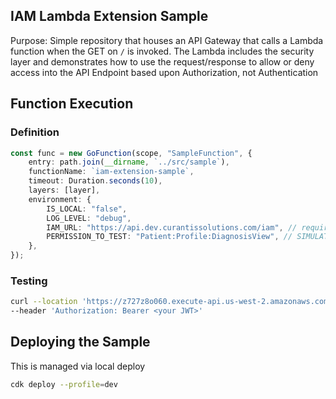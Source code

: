 ## IAM Lambda Extension Sample

Purpose: Simple repository that houses an API Gateway that calls a Lambda function when the GET on `/` is invoked. The Lambda includes the security layer and demonstrates how to use the request/response to allow or deny access into the API Endpoint based upon Authorization, not Authentication

## Function Execution

### Definition

```typescript
const func = new GoFunction(scope, "SampleFunction", {
    entry: path.join(__dirname, `../src/sample`),
    functionName: `iam-extension-sample`,
    timeout: Duration.seconds(10),
    layers: [layer],
    environment: {
        IS_LOCAL: "false",
        LOG_LEVEL: "debug",
        IAM_URL: "https://api.dev.curantissolutions.com/iam", // required per environment
        PERMISSION_TO_TEST: "Patient:Profile:DiagnosisView", // SIMULATES what you'd use in your function in the request
    },
});
```

### Testing

```bash
curl --location 'https://z727z8o060.execute-api.us-west-2.amazonaws.com/main/' \
--header 'Authorization: Bearer <your JWT>'
```

## Deploying the Sample

This is managed via local deploy

```bash
cdk deploy --profile=dev
```
